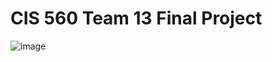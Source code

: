 # CIS 560 Team 13 Final Project
![image](https://github.com/user-attachments/assets/e890fa12-3886-4402-afda-ba947f203c26)



